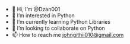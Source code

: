 - 👋 Hi, I’m @Dzan001
- 👀 I’m interested in Python
- 🌱 I’m currently learning Python Libraries
- 💞️ I’m looking to collaborate on Python
- 📫 How to reach me johngithii010@gmail.com

<!---
Dzan001/Dzan001 is a ✨ special ✨ repository because its `README.md` (this file) appears on your GitHub profile.
You can click the Preview link to take a look at your changes.
--->
